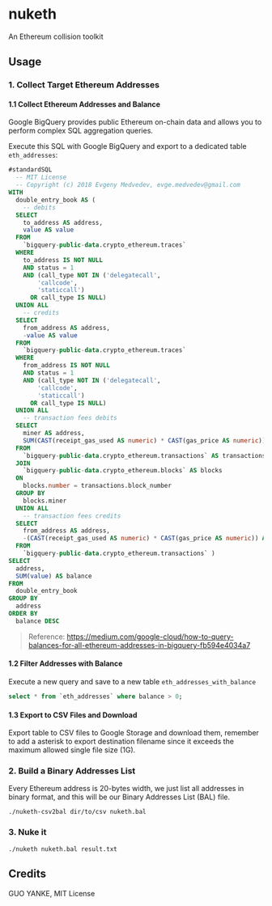 # nuketh

An Ethereum collision toolkit

## Usage

### 1. Collect Target Ethereum Addresses

#### 1.1 Collect Ethereum Addresses and Balance

Google BigQuery provides public Ethereum on-chain data and allows you to perform complex SQL aggregation queries.

Execute this SQL with Google BigQuery and export to a dedicated table `eth_addresses`:

```sql
#standardSQL
  -- MIT License
  -- Copyright (c) 2018 Evgeny Medvedev, evge.medvedev@gmail.com
WITH
  double_entry_book AS (
    -- debits
  SELECT
    to_address AS address,
    value AS value
  FROM
    `bigquery-public-data.crypto_ethereum.traces`
  WHERE
    to_address IS NOT NULL
    AND status = 1
    AND (call_type NOT IN ('delegatecall',
        'callcode',
        'staticcall')
      OR call_type IS NULL)
  UNION ALL
    -- credits
  SELECT
    from_address AS address,
    -value AS value
  FROM
    `bigquery-public-data.crypto_ethereum.traces`
  WHERE
    from_address IS NOT NULL
    AND status = 1
    AND (call_type NOT IN ('delegatecall',
        'callcode',
        'staticcall')
      OR call_type IS NULL)
  UNION ALL
    -- transaction fees debits
  SELECT
    miner AS address,
    SUM(CAST(receipt_gas_used AS numeric) * CAST(gas_price AS numeric)) AS value
  FROM
    `bigquery-public-data.crypto_ethereum.transactions` AS transactions
  JOIN
    `bigquery-public-data.crypto_ethereum.blocks` AS blocks
  ON
    blocks.number = transactions.block_number
  GROUP BY
    blocks.miner
  UNION ALL
    -- transaction fees credits
  SELECT
    from_address AS address,
    -(CAST(receipt_gas_used AS numeric) * CAST(gas_price AS numeric)) AS value
  FROM
    `bigquery-public-data.crypto_ethereum.transactions` )
SELECT
  address,
  SUM(value) AS balance
FROM
  double_entry_book
GROUP BY
  address
ORDER BY
  balance DESC
```

> Reference: https://medium.com/google-cloud/how-to-query-balances-for-all-ethereum-addresses-in-bigquery-fb594e4034a7

#### 1.2 Filter Addresses with Balance

Execute a new query and save to a new table `eth_addresses_with_balance`

```sql
select * from `eth_addresses` where balance > 0;
```

#### 1.3 Export to CSV Files and Download

Export table to CSV files to Google Storage and download them, remember to add a asterisk to export destination filename since it exceeds the maximum allowed single file size (1G).

### 2. Build a Binary Addresses List

Every Ethereum address is 20-bytes width, we just list all addresses in binary format, and this will be our Binary Addresses List (BAL) file.

```shell
./nuketh-csv2bal dir/to/csv nuketh.bal
```

### 3. Nuke it

```shell
./nuketh nuketh.bal result.txt
```

## Credits

GUO YANKE, MIT License
